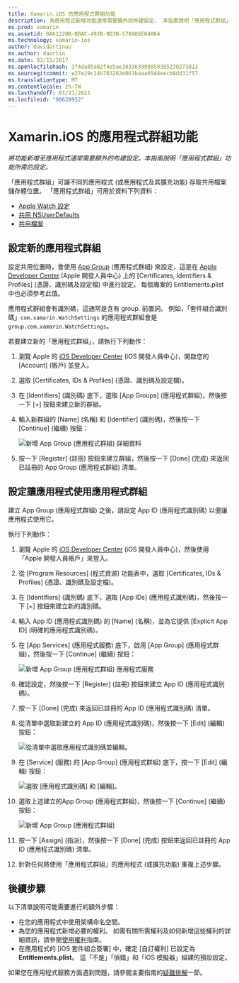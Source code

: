 ```yaml
---
title: Xamarin.iOS 的應用程式群組功能
description: 為應用程式新增功能通常需要額外的佈建設定。 本指南說明「應用程式群組」功能所需的設定。
ms.prod: xamarin
ms.assetid: 0A61220B-BBAC-492B-9D3B-578986E64064
ms.technology: xamarin-ios
author: davidortinau
ms.author: daortin
ms.date: 03/15/2017
ms.openlocfilehash: 3f4da85a02f4e5ae303363998858395238273813
ms.sourcegitcommit: e27e29c14b783263e063baaa65d4eecb8dd31f57
ms.translationtype: MT
ms.contentlocale: zh-TW
ms.lasthandoff: 01/21/2021
ms.locfileid: "98628952"
---
```

# <a name="app-group-capabilities-in-xamarinios"></a>Xamarin.iOS 的應用程式群組功能

_將功能新增至應用程式通常需要額外的布建設定。本指南說明「應用程式群組」功能所需的設定。_

「應用程式群組」可讓不同的應用程式 (或應用程式及其擴充功能) 存取共用檔案儲存體位置。 「應用程式群組」可用於資料下列資料：

* [Apple Watch 設定](~/ios/watchos/app-fundamentals/settings.md)
* [共用 NSUserDefaults](~/ios/app-fundamentals/user-defaults.md)
* [共用檔案](~/ios/watchos/app-fundamentals/parent-app.md#files)

## <a name="configure-a-new-app-group"></a>設定新的應用程式群組

設定共用位置時，會使用 [App Group](https://developer.apple.com/library/content/documentation/Miscellaneous/Reference/EntitlementKeyReference/Chapters/EnablingAppSandbox.html#//apple_ref/doc/uid/TP40011195-CH4-SW19) \(應用程式群組\) 來設定，這是在 [Apple Developer Center](https://developer.apple.com/account/).\(Apple 開發人員中心\) 上的 [Certificates, Identifiers & Profiles] \(憑證、識別碼及設定檔\) 中進行設定。 每個專案的 Entitlements.plist 中也必須參考此值。

應用程式群組會有識別碼，這通常是含有 group. 前置詞。 例如，「套件組合識別碼」`com.xamarin.WatchSettings` 的應用程式群組會是 `group.com.xamarin.WatchSettings`。

若要建立新的「應用程式群組」，請執行下列動作：

1. 瀏覽 Apple 的 [iOS Developer Center](https://developer.apple.com/account/) \(iOS 開發人員中心\)，開啟您的 [Account] \(帳戶\) 並登入。
2. 選取 [Certificates, IDs & Profiles] \(憑證、識別碼及設定檔\)。
3. 在 [Identifiers] \(識別碼\) 底下，選取 [App Groups] \(應用程式群組\)，然後按一下 [+] 按鈕來建立新的群組。
4. 輸入新群組的 [Name] \(名稱\) 和 [Identifier] \(識別碼\)，然後按一下 [Continue] \(繼續\) 按鈕： 
   
    ![新增 App Group (應用程式群組) 詳細資料](app-groups-capabilities-images/image52.png)

5. 按一下 [Register] \(註冊\) 按鈕來建立群組，然後按一下 [Done] \(完成\) 來返回已註冊的 App Group (應用程式群組) 清單。

## <a name="configure-an-app-to-use-app-groups"></a>設定讓應用程式使用應用程式群組

建立 App Group (應用程式群組) 之後，請設定 App ID (應用程式識別碼) 以便讓應用程式使用它。

執行下列動作：

1. 瀏覽 Apple 的 [iOS Developer Center](https://developer.apple.com/account/) \(iOS 開發人員中心\)，然後使用「Apple 開發人員帳戶」來登入。
2. 從 [Program Resources] \(程式資源\) 功能表中，選取 [Certificates, IDs & Profiles] \(憑證、識別碼及設定檔\)。
3. 在 [Identifiers] \(識別碼\) 底下，選取 [App IDs] \(應用程式識別碼\)，然後按一下 [+] 按鈕來建立新的識別碼。
4. 輸入 App ID (應用程式識別碼) 的 [Name] \(名稱\)，並為它提供 [Explicit App ID] \(明確的應用程式識別碼\)。
5. 在 [App Services] \(應用程式服務\) 底下，啟用 [App Group] \(應用程式群組\)，然後按一下 [Continue] \(繼續\) 按鈕：

    ![新增 App Group (應用程式群組) 應用程式服務](app-groups-capabilities-images/image53.png)

6. 確認設定，然後按一下 [Register] \(註冊\) 按鈕來建立 App ID (應用程式識別碼)。
7. 按一下 [Done] \(完成\) 來返回已註冊的 App ID (應用程式識別碼) 清單。
8. 從清單中選取新建立的 App ID (應用程式識別碼)，然後按一下 [Edit] \(編輯\) 按鈕：

    ![從清單中選取應用程式識別碼並編輯。](app-groups-capabilities-images/image54.png)

9. 在 [Service] \(服務\) 的 [App Group] \(應用程式群組\) 底下，按一下 [Edit] \(編輯\) 按鈕：

    ![選取 [應用程式識別碼] 和 [編輯]。](app-groups-capabilities-images/image55.png)

10. 選取上述建立的App Group (應用程式群組)，然後按一下 [Continue] \(繼續\) 按鈕：

    ![新增 App Group (應用程式群組)](app-groups-capabilities-images/image56.png)

11. 按一下 [Assign] \(指派\)，然後按一下 [Done] \(完成\) 按鈕來返回已註冊的 App ID (應用程式識別碼) 清單。
12. 針對任何將使用「應用程式群組」的應用程式 (或擴充功能) 重複上述步驟。

## <a name="next-steps"></a>後續步驟

以下清單說明可能需要進行的額外步驟：

* 在您的應用程式中使用架構命名空間。
* 為您的應用程式新增必要的權利。 如需有關所需權利及如何新增這些權利的詳細資訊，請參閱[使用權利](~/ios/deploy-test/provisioning/entitlements.md)指南。
* 在應用程式的 [iOS 套件組合簽署] 中，確定 [自訂權利] 已設定為 **Entitlements.plist**。 這「不是」「偵錯」和「iOS 模擬器」組建的預設設定。

如果您在應用程式服務方面遇到問題，請參閱主要指南的[疑難排解](~/ios/deploy-test/provisioning/capabilities/index.md)一節。
